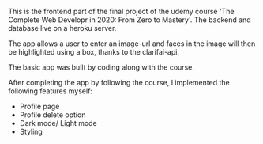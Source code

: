 This is the frontend part of the final project of the udemy course 'The Complete Web Developr in 2020: From Zero to Mastery'.
The backend and database live on a heroku server.

The app allows a user to enter an image-url and faces in the image will then be highlighted using a box, thanks to the clarifai-api.

The basic app was built by coding along with the course.

After completing the app by following the course, I implemented the following features myself:
- Profile page
- Profile delete option
- Dark mode/ Light mode
- Styling
